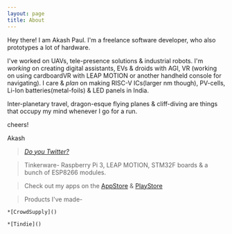 ```yaml
---
layout: page
title: About
---
```

Hey there! I am Akash Paul. I'm a freelance software developer, who also prototypes a lot of hardware.

I've worked on UAVs, tele-presence solutions & industrial robots. I'm _working_ on creating digital assistants, EVs & droids with AGI, VR (working on using cardboardVR with LEAP MOTION or another handheld console for navigating). I care & _plan_ on making RISC-V ICs(larger nm though), PV-cells, Li-Ion batteries(metal-foils) & LED panels in India.

Inter-planetary travel, dragon-esque flying planes & cliff-diving are things that occupy my mind whenever I go for a run.

cheers!

Akash

>[_Do you Twitter?_](https://twitter.com/iakashpaul)

> Tinkerware- Raspberry Pi 3, LEAP MOTION, STM32F boards & a bunch of ESP8266 modules.

> Check out my apps on the [AppStore]() & [PlayStore]()

> Products I've made-

    *[CrowdSupply]()
    
    *[Tindie]()
